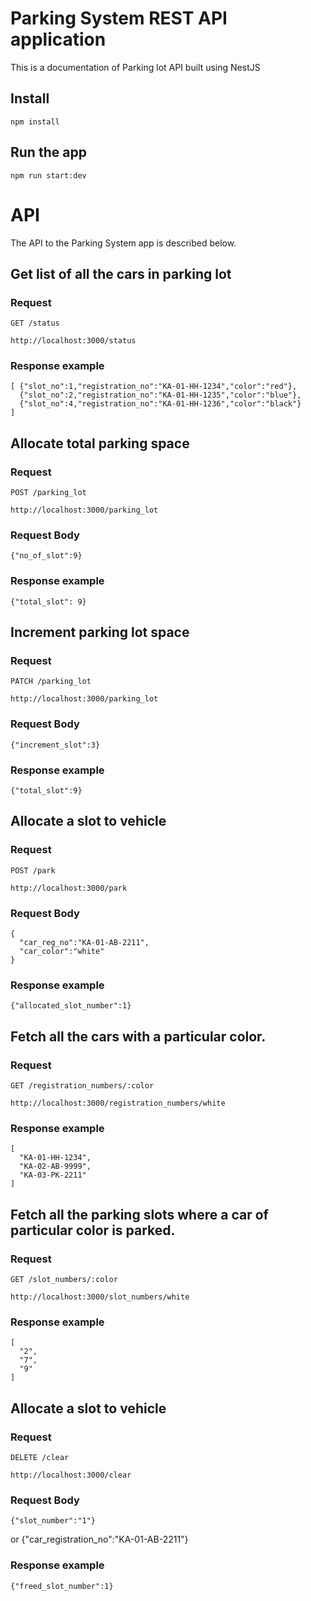 # Parking System REST API application

This is a documentation of Parking lot API built using NestJS


## Install

    npm install

## Run the app

    npm run start:dev

# API

The API to the Parking System app is described below.

## Get list of all the cars in parking lot

### Request

`GET /status`

    http://localhost:3000/status

### Response example

    [ {"slot_no":1,"registration_no":"KA-01-HH-1234","color":"red"},
      {"slot_no":2,"registration_no":"KA-01-HH-1235","color":"blue"},
      {"slot_no":4,"registration_no":"KA-01-HH-1236","color":"black"}
    ]

## Allocate total parking space

### Request

`POST /parking_lot`

    http://localhost:3000/parking_lot

### Request Body

    {"no_of_slot":9}

### Response example

    {"total_slot": 9}


## Increment parking lot space

### Request

`PATCH /parking_lot`

    http://localhost:3000/parking_lot

### Request Body

    {"increment_slot":3}

### Response example

    {"total_slot":9}


## Allocate a slot to vehicle

### Request

`POST /park`

    http://localhost:3000/park

### Request Body

    {
      "car_reg_no":"KA-01-AB-2211",
      "car_color":"white"
    }

### Response example

    {"allocated_slot_number":1}


## Fetch all the cars with a particular color.

### Request

`GET /registration_numbers/:color`

    http://localhost:3000/registration_numbers/white

### Response example

    [
      "KA-01-HH-1234",
      "KA-02-AB-9999",
      "KA-03-PK-2211"
    ]


## Fetch all the parking slots where a car of particular color is parked.

### Request

`GET /slot_numbers/:color`

    http://localhost:3000/slot_numbers/white

### Response example

    [
      "2",
      "7",
      "9"
    ]


## Allocate a slot to vehicle

### Request

`DELETE /clear`

    http://localhost:3000/clear

### Request Body

    {"slot_number":"1"}
or
    {"car_registration_no":"KA-01-AB-2211"}

### Response example

    {"freed_slot_number":1}
